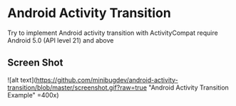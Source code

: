 # Android Activity Transition
Try to implement Android activity transition with ActivityCompat require Android 5.0 (API level 21) and above


## Screen Shot
![alt text](https://github.com/minibugdev/android-activity-transition/blob/master/screenshot.gif?raw=true "Android Activity Transition Example" =400x)